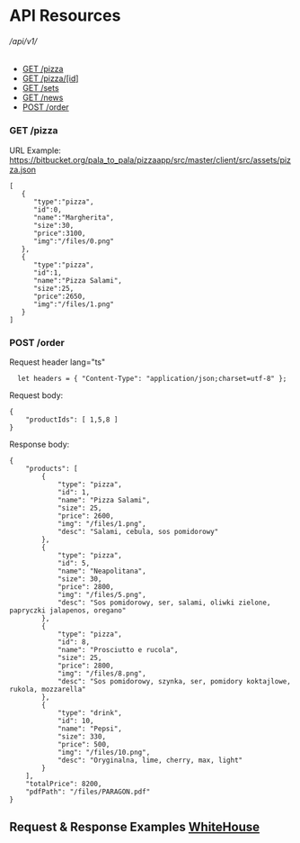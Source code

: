 # API Resources

###### /api/v1/

  - [GET /pizza](#get-pizza)
  - [GET /pizza/[id]](#get-pizzaid)
  - [GET /sets]()
  - [GET /news]()
  - [POST /order](#post-order)
  
### GET /pizza

URL Example: https://bitbucket.org/pala_to_pala/pizzaapp/src/master/client/src/assets/pizza.json

    [ 
       { 
          "type":"pizza",
          "id":0,
          "name":"Margherita",
          "size":30,
          "price":3100,
          "img":"/files/0.png"
       },
       { 
          "type":"pizza",
          "id":1,
          "name":"Pizza Salami",
          "size":25,
          "price":2650,
          "img":"/files/1.png"
       }
    ]
    
### POST /order
  Request header lang="ts"
      
      let headers = { "Content-Type": "application/json;charset=utf-8" };
  Request body:
  
    {  
        "productIds": [ 1,5,8 ] 
    }
    
  Response body:
    
    {
        "products": [
            {
                "type": "pizza",
                "id": 1,
                "name": "Pizza Salami",
                "size": 25,
                "price": 2600,
                "img": "/files/1.png",
                "desc": "Salami, cebula, sos pomidorowy"
            },
            {
                "type": "pizza",
                "id": 5,
                "name": "Neapolitana",
                "size": 30,
                "price": 2800,
                "img": "/files/5.png",
                "desc": "Sos pomidorowy, ser, salami, oliwki zielone, papryczki jalapenos, oregano"
            },
            {
                "type": "pizza",
                "id": 8,
                "name": "Prosciutto e rucola",
                "size": 25,
                "price": 2800,
                "img": "/files/8.png",
                "desc": "Sos pomidorowy, szynka, ser, pomidory koktajlowe, rukola, mozzarella"
            },
            {
                "type": "drink",
                "id": 10,
                "name": "Pepsi",
                "size": 330,
                "price": 500,
                "img": "/files/10.png",
                "desc": "Oryginalna, lime, cherry, max, light"
            }
        ],
        "totalPrice": 8200,
        "pdfPath": "/files/PARAGON.pdf"
    }
## Request & Response Examples [WhiteHouse](https://github.com/WhiteHouse/api-standards)

